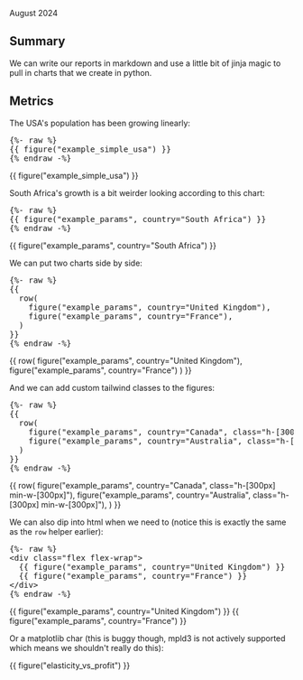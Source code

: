 August 2024

## Summary

We can write our reports in markdown
and use a little bit of jinja magic to pull in charts that we create in python.

## Metrics

The USA's population has been growing linearly:

<pre>
{%- raw %}
{{ figure("example_simple_usa") }}
{% endraw -%}
</pre>

{{ figure("example_simple_usa") }}

South Africa's growth is a bit weirder looking according to this chart:

<pre>
{%- raw %}
{{ figure("example_params", country="South Africa") }}
{% endraw -%}
</pre>

{{ figure("example_params", country="South Africa") }}

We can put two charts side by side:

<pre>
{%- raw %}
{{
  row(
    figure("example_params", country="United Kingdom"),
    figure("example_params", country="France"),
  )
}}
{% endraw -%}
</pre>

{{
row(
  figure("example_params", country="United Kingdom"),
  figure("example_params", country="France")
)
}}

And we can add custom tailwind classes to the figures:

<pre>
{%- raw %}
{{
  row(
    figure("example_params", country="Canada", class="h-[300px] min-w-[300px]"),
    figure("example_params", country="Australia", class="h-[300px] min-w-[300px]"),
  )
}}
{% endraw -%}
</pre>

{{
  row(
    figure("example_params", country="Canada", class="h-[300px] min-w-[300px]"),
    figure("example_params", country="Australia", class="h-[300px] min-w-[300px]"),
  )
}}

We can also dip into html when we need to
(notice this is exactly the same as the `row` helper earlier):

<pre>
{%- raw %}
&lt;div class="flex flex-wrap"&gt;
  {{ figure("example_params", country="United Kingdom") }}
  {{ figure("example_params", country="France") }}
&lt/div&gt;
{% endraw -%}
</pre>

<div class="flex flex-wrap">
  {{ figure("example_params", country="United Kingdom") }}
  {{ figure("example_params", country="France") }}
</div>

Or a matplotlib char
(this is buggy though, mpld3 is not actively supported which means we shouldn't really do this):

{{ figure("elasticity_vs_profit") }}
